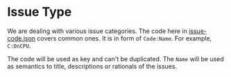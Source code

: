 # Issue Type

We are dealing with various issue categories. The code here in [issue-code.json](./issue-code.json) covers common ones. It is in form of `Code:Name`. For example, `C:OnCPU`.

The code will be used as key and can't be duplicated. The `Name` will be used as semantics to title, descriptions or rationals of the issues.
